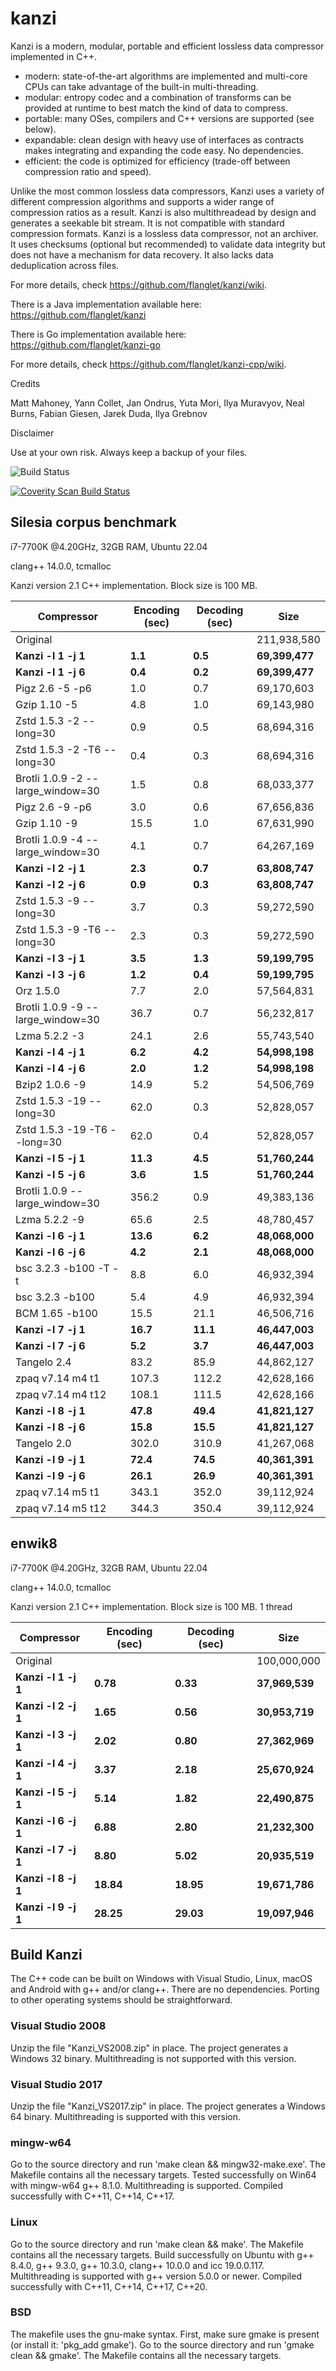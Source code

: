 kanzi
=====


Kanzi is a modern, modular, portable and efficient lossless data compressor implemented in C++.

* modern: state-of-the-art algorithms are implemented and multi-core CPUs can take advantage of the built-in multi-threading.
* modular: entropy codec and a combination of transforms can be provided at runtime to best match the kind of data to compress.
* portable: many OSes, compilers and C++ versions are supported (see below).
* expandable: clean design with heavy use of interfaces as contracts makes integrating and expanding the code easy. No dependencies.
* efficient: the code is optimized for efficiency (trade-off between compression ratio and speed).

Unlike the most common lossless data compressors, Kanzi uses a variety of different compression algorithms and supports a wider range of compression ratios as a result. Kanzi is also multithreadead by design and generates a seekable bit stream. It is not compatible with standard compression formats. Kanzi is a lossless data compressor, not an archiver. It uses checksums (optional but recommended) to validate data integrity but does not have a mechanism for data recovery. It also lacks data deduplication across files.

For more details, check https://github.com/flanglet/kanzi/wiki.

There is a Java implementation available here: https://github.com/flanglet/kanzi

There is Go implementation available here: https://github.com/flanglet/kanzi-go


For more details, check https://github.com/flanglet/kanzi-cpp/wiki.

Credits

Matt Mahoney,
Yann Collet,
Jan Ondrus,
Yuta Mori,
Ilya Muravyov,
Neal Burns,
Fabian Giesen,
Jarek Duda, 
Ilya Grebnov

Disclaimer

Use at your own risk. Always keep a backup of your files.

![Build Status](https://github.com/flanglet/kanzi-cpp/actions/workflows/c-cpp.yml/badge.svg)

<a href="https://scan.coverity.com/projects/flanglet-kanzi-cpp">
  <img alt="Coverity Scan Build Status"
       src="https://img.shields.io/coverity/scan/16859.svg"/>
</a>


Silesia corpus benchmark
-------------------------

i7-7700K @4.20GHz, 32GB RAM, Ubuntu 22.04

clang++ 14.0.0, tcmalloc

Kanzi version 2.1 C++ implementation. Block size is 100 MB. 


|        Compressor               | Encoding (sec)  | Decoding (sec)  |    Size          |
|---------------------------------|-----------------|-----------------|------------------|
|Original     	                  |                 |                 |   211,938,580    |
|**Kanzi -l 1 -j 1**              |    	 **1.1**    |     **0.5**     |  **69,399,477**  |
|**Kanzi -l 1 -j 6**              |      **0.4**    |     **0.2**     |  **69,399,477**  |
|Pigz 2.6 -5 -p6                  |        1.0      |       0.7       |    69,170,603    |
|Gzip 1.10 -5                     |        4.8      |       1.0       |    69,143,980    |
|Zstd 1.5.3 -2 --long=30          |	       0.9      |       0.5       |    68,694,316    |
|Zstd 1.5.3 -2 -T6 --long=30      |	       0.4      |       0.3       |    68,694,316    |
|Brotli 1.0.9 -2 --large_window=30|        1.5      |       0.8       |    68,033,377    |
|Pigz 2.6 -9 -p6                  |        3.0      |       0.6       |    67,656,836    |
|Gzip 1.10 -9                     |       15.5      |       1.0       |    67,631,990    |
|Brotli 1.0.9 -4 --large_window=30|        4.1      |       0.7       |    64,267,169    |
|**Kanzi -l 2 -j 1**              |      **2.3**    |     **0.7**     |  **63,808,747**  |
|**Kanzi -l 2 -j 6**              |      **0.9**    |     **0.3**     |  **63,808,747**  |
|Zstd 1.5.3 -9 --long=30          |	       3.7      |       0.3       |    59,272,590    |
|Zstd 1.5.3 -9 -T6 --long=30      |	       2.3      |       0.3       |    59,272,590    |
|**Kanzi -l 3 -j 1**              |      **3.5**    |     **1.3**     |  **59,199,795**  |
|**Kanzi -l 3 -j 6**              |      **1.2**    |     **0.4**     |  **59,199,795**  |
|Orz 1.5.0                        |	       7.7      |       2.0       |    57,564,831    |
|Brotli 1.0.9 -9 --large_window=30|       36.7      |       0.7       |    56,232,817    |
|Lzma 5.2.2 -3	                  |       24.1	    |       2.6       |    55,743,540    |
|**Kanzi -l 4 -j 1**              |      **6.2**    |     **4.2**     |  **54,998,198**  |
|**Kanzi -l 4 -j 6**              |      **2.0**    |     **1.2**     |  **54,998,198**  |
|Bzip2 1.0.6 -9	                  |       14.9      |       5.2       |    54,506,769    |
|Zstd 1.5.3 -19 --long=30         |       62.0      |       0.3       |    52,828,057    |
|Zstd 1.5.3 -19	-T6 --long=30     |       62.0      |       0.4       |    52,828,057    |
|**Kanzi -l 5 -j 1**              |     **11.3**    |     **4.5**     |  **51,760,244**  |
|**Kanzi -l 5 -j 6**              |      **3.6**    |     **1.5**     |  **51,760,244**  |
|Brotli 1.0.9 --large_window=30   |      356.2	    |       0.9       |    49,383,136    |
|Lzma 5.2.2 -9                    |       65.6	    |       2.5       |    48,780,457    |
|**Kanzi -l 6 -j 1**              |     **13.6**    |     **6.2**     |  **48,068,000**  |
|**Kanzi -l 6 -j 6**              |      **4.2**    |     **2.1**     |  **48,068,000**  |
|bsc 3.2.3 -b100 -T -t            |        8.8      |       6.0       |    46,932,394    |
|bsc 3.2.3 -b100                  |        5.4      |       4.9       |    46,932,394    |
|BCM 1.65 -b100                   |       15.5      |      21.1       |    46,506,716    |
|**Kanzi -l 7 -j 1**              |     **16.7**    |    **11.1**     |  **46,447,003**  |
|**Kanzi -l 7 -j 6**              |      **5.2**    |     **3.7**     |  **46,447,003**  |
|Tangelo 2.4                      |       83.2      |      85.9       |    44,862,127    |
|zpaq v7.14 m4 t1                 |      107.3	    |     112.2       |    42,628,166    |
|zpaq v7.14 m4 t12                |      108.1	    |     111.5       |    42,628,166    |
|**Kanzi -l 8 -j 1**              |     **47.8**    |    **49.4**     |  **41,821,127**  |
|**Kanzi -l 8 -j 6**              |     **15.8**    |    **15.5**     |  **41,821,127**  |
|Tangelo 2.0                      |      302.0      |     310.9       |    41,267,068    |
|**Kanzi -l 9 -j 1**              |     **72.4**    |    **74.5**     |  **40,361,391**  |
|**Kanzi -l 9 -j 6**              |     **26.1**    |    **26.9**     |  **40,361,391**  |
|zpaq v7.14 m5 t1                 |      343.1	    |     352.0       |    39,112,924    |
|zpaq v7.14 m5 t12                |	     344.3	    |     350.4       |    39,112,924    |



enwik8
-------

i7-7700K @4.20GHz, 32GB RAM, Ubuntu 22.04

clang++ 14.0.0, tcmalloc

Kanzi version 2.1 C++ implementation. Block size is 100 MB. 1 thread


|        Compressor           | Encoding (sec)  | Decoding (sec)  |    Size          |
|-----------------------------|-----------------|-----------------|------------------|
|Original     	              |                 |                 |   100,000,000    |
|**Kanzi -l 1 -j 1**          |     **0.78**    |    **0.33**     |  **37,969,539**  |
|**Kanzi -l 2 -j 1**          |     **1.65**    |    **0.56**     |  **30,953,719**  |
|**Kanzi -l 3 -j 1**          |     **2.02**    |    **0.80**     |  **27,362,969**  |
|**Kanzi -l 4 -j 1**          |	    **3.37**    |    **2.18**     |  **25,670,924**  |
|**Kanzi -l 5 -j 1**          |	    **5.14**    |    **1.82**     |  **22,490,875**  |
|**Kanzi -l 6 -j 1**          |	    **6.88**    |    **2.80**     |  **21,232,300**  |
|**Kanzi -l 7 -j 1**          |	    **8.80**    |    **5.02**     |  **20,935,519**  |
|**Kanzi -l 8 -j 1**          |	   **18.84**    |   **18.95**     |  **19,671,786**  |
|**Kanzi -l 9 -j 1**          |	   **28.25**    |   **29.03**     |  **19,097,946**  |


Build Kanzi
-----------

The C++ code can be built on Windows with Visual Studio, Linux, macOS and Android with g++ and/or clang++.
There are no dependencies. Porting to other operating systems should be straightforward.

### Visual Studio 2008
Unzip the file "Kanzi_VS2008.zip" in place.
The project generates a Windows 32 binary. Multithreading is not supported with this version.

### Visual Studio 2017
Unzip the file "Kanzi_VS2017.zip" in place.
The project generates a Windows 64 binary. Multithreading is supported with this version.

### mingw-w64
Go to the source directory and run 'make clean && mingw32-make.exe'. The Makefile contains 
all the necessary targets. Tested successfully on Win64 with mingw-w64 g++ 8.1.0. 
Multithreading is supported. Compiled successfully with C++11, C++14, C++17.

### Linux
Go to the source directory and run 'make clean && make'. The Makefile contains all the necessary
targets. Build successfully on Ubuntu with g++ 8.4.0, g++ 9.3.0, g++ 10.3.0, clang++ 10.0.0
and icc 19.0.0.117. Multithreading is supported with g++ version 5.0.0 or newer.
Compiled successfully with C++11, C++14, C++17, C++20.

### BSD
The makefile uses the gnu-make syntax. First, make sure gmake is present (or install it: 'pkg_add gmake').
Go to the source directory and run 'gmake clean && gmake'. The Makefile contains all the necessary
targets.
